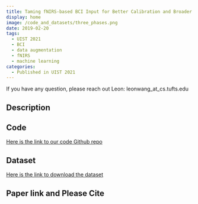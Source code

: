 ```yaml
---
title: Taming fNIRS-based BCI Input for Better Calibration and Broader Use
display: home
image: /code_and_datasets/three_phases.png
date: 2019-02-20
tags: 
  - UIST 2021
  - BCI
  - data augmentation
  - fNIRS
  - machine learning
categories:
  - Published in UIST 2021
--- 
```

If you have any question, please reach out Leon: leonwang_at_cs.tufts.edu 
## Description


## Code
[Here is the link to our code Github repo](https://github.com/lwang89/code_for_UIST.git)
## Dataset
[Here is the link to download the dataset](https://tufts.box.com/s/x7gp7cz2xq4l8a4wluprhuwb5zgce6dg)
## Paper link and Please Cite
